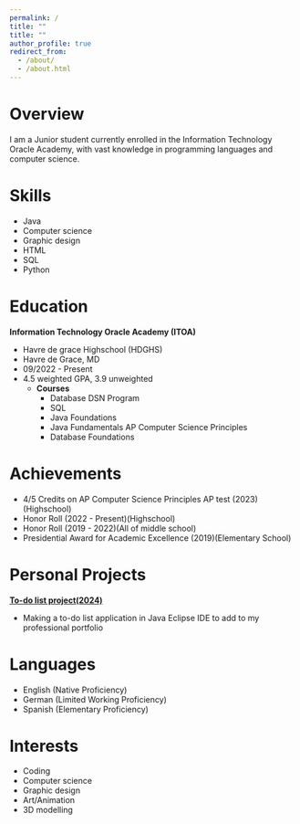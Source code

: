 ```yaml
---
permalink: /
title: ""
title: ""
author_profile: true
redirect_from: 
  - /about/
  - /about.html
---
```


# Overview
I am a Junior student currently enrolled in the Information Technology Oracle Academy, with vast knowledge in programming languages and
computer science.

# Skills
- Java
- Computer science
- Graphic design
- HTML
- SQL
- Python

# Education
**Information Technology Oracle Academy (ITOA)**
- Havre de grace Highschool (HDGHS)
- Havre de Grace, MD
- 09/2022 - Present
- 4.5 weighted GPA, 3.9 unweighted
  - **Courses**
    - Database DSN Program
    - SQL
    - Java Foundations
    - Java Fundamentals AP Computer Science Principles
    - Database Foundations

# Achievements
- 4/5 Credits on AP Computer Science Principles AP test (2023)(Highschool)
- Honor Roll (2022 - Present)(Highschool)
- Honor Roll (2019 - 2022)(All of middle school)
- Presidential Award for Academic Excellence (2019)(Elementary School)

# Personal Projects
[**To-do list project(2024)**](https://github.com/amcvey1219/todolist)
- Making a to-do list application in Java Eclipse IDE to add to my professional portfolio
  
# Languages
- English (Native Proficiency)
- German (Limited Working Proficiency)
- Spanish (Elementary Proficiency)

# Interests
- Coding
- Computer science
- Graphic design
- Art/Animation
- 3D modelling
